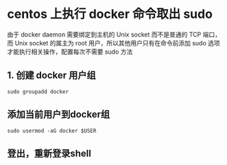 # centos 上执行 docker 命令取出 sudo

由于 docker daemon 需要绑定到主机的 Unix socket 而不是普通的 TCP 端口，而 Unix socket 的属主为 root 用户，所以其他用户只有在命令前添加 sudo 选项才能执行相关操作，配置每次不需要 sudo 方法

## 1. 创建 docker 用户组
```shell
sudo groupadd docker
```

## 添加当前用户到docker组
```shell
sudo usermod -aG docker $USER
```

## 登出，重新登录shell